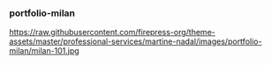 ### portfolio-milan

https://raw.githubusercontent.com/firepress-org/theme-assets/master/professional-services/martine-nadal/images/portfolio-milan/milan-101.jpg